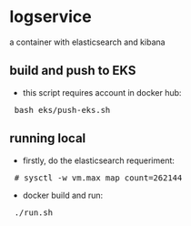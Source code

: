 # logservice
a container with elasticsearch and kibana 

## build and push to EKS 
* this script requires account in docker hub:
<pre> bash eks/push-eks.sh </pre>

## running local
* firstly, do the elasticsearch requeriment:
<pre> # sysctl -w vm.max_map_count=262144 </pre>
* docker build and run:
<pre> ./run.sh </pre>